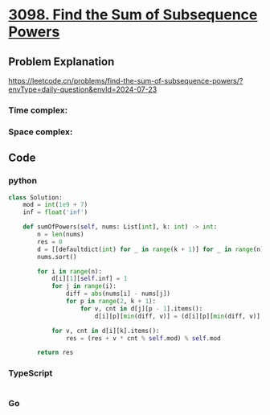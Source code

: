 # [3098. Find the Sum of Subsequence Powers](https://leetcode.cn/problems/find-the-sum-of-subsequence-powers/description/?envType=daily-question&envId=2024-07-23)



## Problem Explanation
https://leetcode.cn/problems/find-the-sum-of-subsequence-powers/?envType=daily-question&envId=2024-07-23
### Time complex:

### Space complex:

## Code

### python
```python
class Solution:
    mod = int(1e9 + 7)
    inf = float('inf')

    def sumOfPowers(self, nums: List[int], k: int) -> int:
        n = len(nums)
        res = 0
        d = [[defaultdict(int) for _ in range(k + 1)] for _ in range(n)]
        nums.sort()

        for i in range(n):
            d[i][1][self.inf] = 1
            for j in range(i):
                diff = abs(nums[i] - nums[j])
                for p in range(2, k + 1):
                    for v, cnt in d[j][p - 1].items():
                        d[i][p][min(diff, v)] = (d[i][p][min(diff, v)] + cnt) % self.mod

            for v, cnt in d[i][k].items():
                res = (res + v * cnt % self.mod) % self.mod

        return res

```

### TypeScript
```TypeScript


```

### Go
```go
```